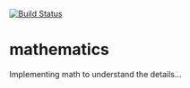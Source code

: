 [![Build Status](https://dev.azure.com/emilberwald/mathematics/_apis/build/status/emilberwald.mathematics?branchName=master)](https://dev.azure.com/emilberwald/mathematics/_build/latest?definitionId=2&branchName=master)
# mathematics

Implementing math to understand the details...
